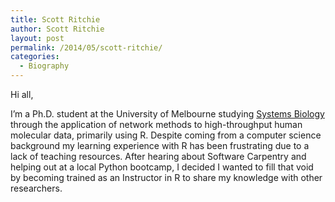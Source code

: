 ```yaml
---
title: Scott Ritchie
author: Scott Ritchie
layout: post
permalink: /2014/05/scott-ritchie/
categories:
  - Biography
---
```

Hi all,

I&#8217;m a Ph.D. student at the University of Melbourne studying <a title="Systems Biology" href="http://www.inouyelab.org/" target="_blank">Systems Biology</a> through the application of network methods to high-throughput human molecular data, primarily using R. Despite coming from a computer science background my learning experience with R has been frustrating due to a lack of teaching resources. After hearing about Software Carpentry and helping out at a local Python bootcamp, I decided I wanted to fill that void by becoming trained as an Instructor in R to share my knowledge with other researchers.

&nbsp;